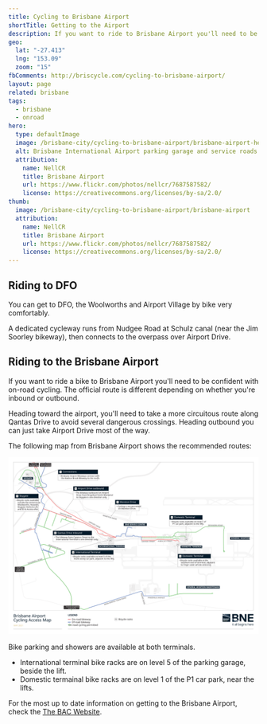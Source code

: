 ```yaml
---
title: Cycling to Brisbane Airport
shortTitle: Getting to the Airport
description: If you want to ride to Brisbane Airport you'll need to be confident with on-road cycling. The official route is different depending on whether you're inbound or outbound.
geo:
  lat: "-27.413"
  lng: "153.09"
  zoom: "15"
fbComments: http://briscycle.com/cycling-to-brisbane-airport/
layout: page
related: brisbane
tags:
  - brisbane
  - onroad
hero:
  type: defaultImage
  image: /brisbane-city/cycling-to-brisbane-airport/brisbane-airport-hero
  alt: Brisbane International Airport parking garage and service roads
  attribution:
    name: NellCR
    title: Brisbane Airport
    url: https://www.flickr.com/photos/nellcr/7687587582/
    license: https://creativecommons.org/licenses/by-sa/2.0/
thumb:
  image: /brisbane-city/cycling-to-brisbane-airport/brisbane-airport
  attribution:
    name: NellCR
    title: Brisbane Airport
    url: https://www.flickr.com/photos/nellcr/7687587582/
    license: https://creativecommons.org/licenses/by-sa/2.0/
---
```


## Riding to DFO

You can get to DFO, the Woolworths and Airport Village by bike very comfortably.

A dedicated cycleway runs from Nudgee Road at Schulz canal (near the Jim Soorley bikeway), then connects to the overpass over Airport Drive.

## Riding to the Brisbane Airport

If you want to ride a bike to Brisbane Airport you'll need to be confident with on-road cycling. The official route is different depending on whether you're inbound or outbound.

Heading toward the airport, you'll need to take a more circuitous route along Qantas Drive to avoid several dangerous crossings. Heading outbound you can just take Airport Drive most of the way.

The following map from Brisbane Airport shows the recommended routes:

<img src="airport-map.svg" alt="Map of the airport showing a confusing cycleway route" style="background:white">

Bike parking and showers are available at both terminals.

- International terminal bike racks are on level 5 of the parking garage, beside the lift.
- Domestic termainal bike racks are on level 1 of the P1 car park, near the lifts.

For the most up to date information on getting to the Brisbane Airport, check the [The BAC Website](https://www.bne.com.au/passenger/to-and-from/transport-options).
